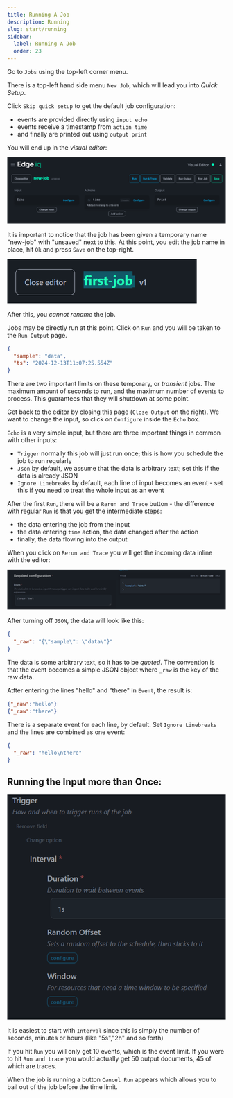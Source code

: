 ```yaml
---
title: Running A Job
description: Running
slug: start/running
sidebar:
  label: Running A Job
  order: 23
---
```


Go to `Jobs` using the top-left corner menu.

There is a top-left hand side menu `New Job`, which will lead you into _Quick Setup_.

Click `Skip quick setup` to get the default job configuration:

- events are provided directly using `input echo`
- events receive a timestamp from `action time`
- and finally are printed out using `output print`

You will end up in the _visual editor_:

![visual editor](../../../../assets/edgeiq-visual-editor.png)

It is important to notice that the job has been given a temporary name "new-job" with "unsaved" next to this. At this point, you edit the job name in place, hit `Ok` and press `Save` on the top-right.

![first job](../../../../assets/first-job.png)

After this, you _cannot rename_ the job.

Jobs may be directly run at this point. Click on `Run` and you will be taken to the `Run Output` page.

```json
{
  "sample": "data",
  "ts": "2024-12-13T11:07:25.554Z"
}
```

There are two important limits on these temporary, or _transient_ jobs. The maximum amount of seconds to run, and the maximum number of events to process. This guarantees that they will shutdown at some point.

Get back to the editor by closing this page (`Close Output` on the right). We want to change the input, so click on `Configure` inside the `Echo` box.

`Echo` is a very simple input, but there are three important things in common with other inputs:

- `Trigger` normally this job will just run once; this is how you schedule the job to run regularly
- `Json` by default, we assume that the data is arbitrary text; set this if the data is already JSON
- `Ignore Linebreaks` by default, each line of input becomes an event - set this if you need to treat the whole input as an event

After the first `Run`, there will be a `Rerun and Trace` button - the difference with regular `Run` is that you get the intermediate steps:

- the data entering the job from the input
- the data entering `time` action, the data changed after the action
- finally, the data flowing into the output

When you click on `Rerun and Trace` you will get the incoming data inline with the editor:

![echo options](../../../../assets/echo-options.png)

After turning off `JSON`, the data will look like this:

```json
{
  "_raw": "{\"sample\": \"data\"}"
}
```

The data is some arbitrary text, so it has to be _quoted_. The convention is that the event becomes a simple JSON object where `_raw` is the key of the raw data.

Atfter entering the lines "hello" and "there" in `Event`, the result is:

```json
{"_raw":"hello"}
{"_raw":"there"}
```

There is a separate event for each line, by default. Set `Ignore Linebreaks` and the lines are combined as one event:

```json
{
  "_raw": "hello\nthere"
}
```

## Running the Input more than Once:

![setting interval](../../../../assets/setting-interval-duration.png)

It is easiest to start with `Interval` since this is simply the number of seconds, minutes or hours (like "5s","2h" and so forth)

If you hit `Run` you will only get 10 events, which is the event limit. If you were to hit `Run and trace` you would actually get 50 output documents, 45 of which are traces.

When the job is running a button `Cancel Run` appears which allows you to bail out of the job before the time limit.
